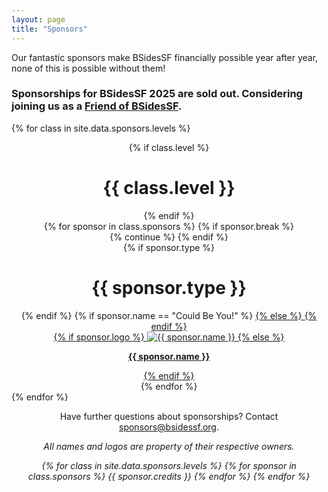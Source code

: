 ```yaml
---
layout: page
title: "Sponsors"
---
```


Our fantastic sponsors make BSidesSF financially possible year after year, none of this is possible without them!

### Sponsorships for BSidesSF 2025 are sold out. Considering joining us as a [Friend of BSidesSF](/friends).

{% for class in site.data.sponsors.levels %}

  <div style="text-align: center;" class="sponsors {{ class.class }}">
    {% if class.level %}
      <h1>{{ class.level }}</h1>
    {% endif %}
    <div class="row">
      {% for sponsor in class.sponsors %}
        {% if sponsor.break %}
          </div><div class="row">
          {% continue %}
        {% endif %}
        <div class="column">
          {% if sponsor.type %}
            <h1 class="sponsors">{{ sponsor.type }}</h1>
          {% endif %}
          {% if sponsor.name == "Could Be You!" %}
            <a href="{{ site.data.sponsors.sponsorship_kit_url }}" target="_blank">
          {% else %}
            <a href="{{ sponsor.href }}" target="_blank">
          {% endif %}
            <div class="imgdiv">
              {% if sponsor.logo %}
                <img src="{{ site.url }}{{baseurl}}{{ sponsor.logo }}" alt="{{ sponsor.name }}" title="{% if sponsor.text %}{{ sponsor.text }}{% else %}{{ sponsor.name }}{% endif %}" />
              {% else %}
                <p><strong>{{ sponsor.name }}</strong></p>
              {% endif %}
            </div>
          </a>
        </div>
      {% endfor %}
    </div>
  </div>
{% endfor %}

<center>
  <p>
    Have further questions about sponsorships? Contact <a href="mailto:sponsors@bsidessf.org">sponsors@bsidessf.org</a>.
  </p>
  <p>
    <em>All names and logos are property of their respective owners.</em>
  </p>
  <p>
    <em>
      {% for class in site.data.sponsors.levels %}
        {% for sponsor in class.sponsors %}
          {{ sponsor.credits }}
        {% endfor %}
      {% endfor %}
    </em>
  </p>
</center>
